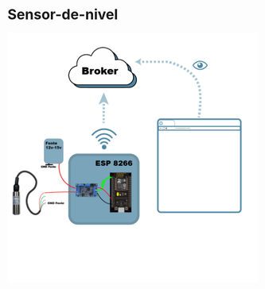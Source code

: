 # Sensor-de-nivel

![sad](https://github.com/SrAlegre/Sensor-de-nivel/blob/946fa3e4e49a47c00e95d80d55f7e0fed9445fe8/DiagramaEsp_Prancheta%201.png)
